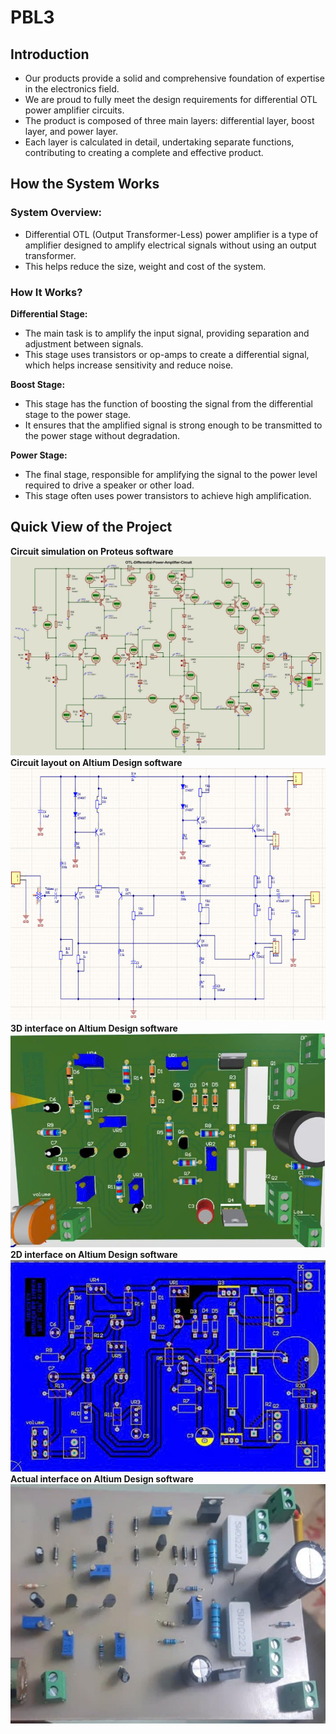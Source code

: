 # PBL3

## Introduction
- Our products provide a solid and comprehensive foundation of expertise in the electronics field.
- We are proud to fully meet the design requirements for differential OTL power amplifier circuits.
- The product is composed of three main layers: differential layer, boost layer, and power layer.
- Each layer is calculated in detail, undertaking separate functions, contributing to creating a complete and effective product.
## How the System Works
### System Overview:
- Differential OTL (Output Transformer-Less) power amplifier is a type of amplifier designed to amplify electrical signals without using an output transformer. 
- This helps reduce the size, weight and cost of the system.
### How It Works?
**Differential Stage:**
- The main task is to amplify the input signal, providing separation and adjustment between signals.
- This stage uses transistors or op-amps to create a differential signal, which helps increase sensitivity and reduce noise.
  
**Boost Stage:**
- This stage has the function of boosting the signal from the differential stage to the power stage.
- It ensures that the amplified signal is strong enough to be transmitted to the power stage without degradation.
  
**Power Stage:**
- The final stage, responsible for amplifying the signal to the power level required to drive a speaker or other load.
- This stage often uses power transistors to achieve high amplification.
## Quick View of the Project
**Circuit simulation on Proteus software**
![image](11.jpg)
**Circuit layout on Altium Design software**
![image](22.jpg)
**3D interface on Altium Design software**
![image](33.jpg)
**2D interface on Altium Design software**
![image](44.jpg)
**Actual interface on Altium Design software**
![image](55.jpg)
